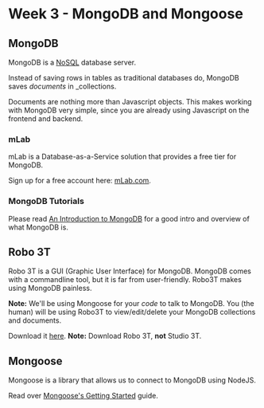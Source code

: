 # Week 3 - MongoDB and Mongoose

## MongoDB
MongoDB is a [NoSQL](http://www.monitis.com/blog/cc-in-review-the-key-differences-between-sql-and-nosql-dbs/) database server.

Instead of saving rows in tables as traditional databases do, MongoDB saves _documents_ in _collections.

Documents are nothing more than Javascript objects.  This makes working with MongoDB very simple, since
you are already using Javascript on the frontend and backend.

### mLab
mLab is a Database-as-a-Service solution that provides a free tier for MongoDB.

Sign up for a free account here: [mLab.com](https://mlab.com/signup/).


### MongoDB Tutorials
Please read [An Introduction to MongoDB](https://www.sitepoint.com/an-introduction-to-mongodb/) for a good intro and overview of what MongoDB is.


## Robo 3T

Robo 3T is a GUI (Graphic User Interface) for MongoDB.  MongoDB comes with a commandline tool, but it is far from user-friendly.  Robo3T makes using MongoDB painless.

**Note:** We'll be using Mongoose for your *code* to talk to MongoDB.  You (the human) will be using Robo3T to view/edit/delete your MongoDB collections and documents.

Download it [here](https://robomongo.org/download).  **Note:** Download Robo 3T, **not** Studio 3T.


## Mongoose
Mongoose is a library that allows us to connect to MongoDB using NodeJS.

Read over [Mongoose's Getting Started](http://mongoosejs.com/docs/) guide.
